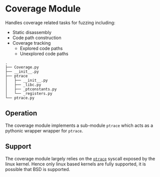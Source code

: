 # Coverage Module

Handles coverage related tasks for fuzzing including:

+ Static disassembly 
+ Code path construction
+ Coverage tracking
    + Explored code paths 
    + Unexplored code paths

```files
.
├── Coverage.py
├── __init__.py
├── ptrace
│   ├── __init__.py
│   ├── _libc.py
│   ├── _ptconstants.py
│   └── _registers.py
└── ptrace.py
```

## Operation

The coverage module implements a sub-module `ptrace` which acts as a pythonic wrapper wrapper for `ptrace`.


## Support

The coverage module largely relies on the [`ptrace`](https://man7.org/linux/man-pages/man2/ptrace.2.html) syscall exposed by the linux kernel. Hence only linux based kernels are fully supported, it is possible that BSD is supported. 